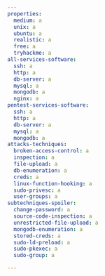 ```yaml
---
properties:
  medium: a
  unix: a
  ubuntu: a
  realistic: a
  free: a
  tryhackme: a
all-services-software:
  ssh: a
  http: a
  db-server: a
  mysql: a
  mongodb: a
  nginx: a
pentest-services-software:
  ssh: a
  http: a
  db-server: a
  mysql: a
  mongodb: a
attacks-techniques:
  broken-access-control: a
  inspection: a
  file-upload: a
  db-enumeration: a
  creds: a
  linux-function-hooking: a
  sudo-privesc: a
  user-groups: a
subtechniques-spoiler:
  change-password: a
  source-code-inspection: a
  unrestricted-file-upload: a
  mongodb-enumeration: a
  stored-creds: a
  sudo-ld-preload: a
  sudo-pkexec: a
  sudo-group: a

---
```

